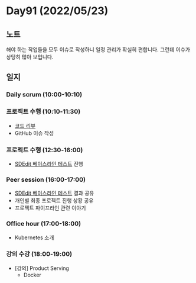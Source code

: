 # Day91 (2022/05/23)

## 노트

해야 하는 작업들을 모두 이슈로 작성하니 일정 관리가 확실히 편합니다. 그런데 이슈가 상당히 많아 보입니다.

## 일지

### Daily scrum (10:00-10:10)

### 프로젝트 수행 (10:10-11:30)

  * [코드 리뷰][#28]
  * GitHub 이슈 작성

### 프로젝트 수행 (12:30-16:00)

  * [SDEdit 베이스라인 테스트][#24] 진행

### Peer session (16:00-17:00)

  * [SDEdit 베이스라인 테스트][#24] 결과 공유
  * 개인별 최종 프로젝트 진행 상황 공유
  * 프로젝트 파이프라인 관련 이야기

### Office hour (17:00-18:00)

  * Kubernetes 소개

### 강의 수강 (18:00-19:00)

  * [강의] Product Serving
    * Docker

<!-- Links: Issues and Pull Requests -->

[#24]: https://github.com/boostcampaitech3/final-project-level3-cv-02/issues/24
[#28]: https://github.com/boostcampaitech3/final-project-level3-cv-02/pull/28
